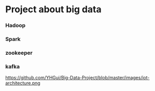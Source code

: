 # Project about big data 
### Hadoop
### Spark
### zookeeper
### kafka
https://github.com/YHGui/Big-Data-Project/blob/master/images/iot-architecture.png
